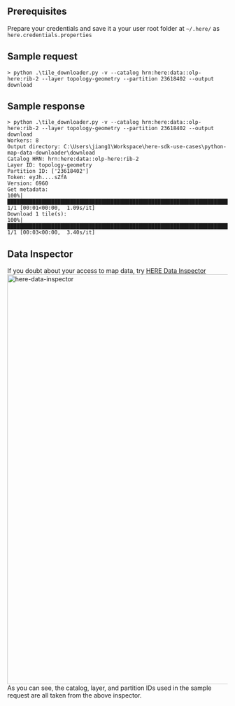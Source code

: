## Prerequisites
Prepare your credentials and save it a your user root folder at `~/.here/` as `here.credentials.properties`

## Sample request
`> python .\tile_downloader.py -v --catalog hrn:here:data::olp-here:rib-2 --layer topology-geometry --partition 23618402 --output download`

## Sample response
```
> python .\tile_downloader.py -v --catalog hrn:here:data::olp-here:rib-2 --layer topology-geometry --partition 23618402 --output download
Workers: 8
Output directory: C:\Users\jiang1\Workspace\here-sdk-use-cases\python-map-data-downloader\download
Catalog HRN: hrn:here:data::olp-here:rib-2
Layer ID: topology-geometry
Partition ID: ['23618402']
Token: eyJh....sZfA
Version: 6960
Get metadata:
100%|██████████████████████████████████████████████████████████████████████████████████████████████████████| 1/1 [00:01<00:00,  1.09s/it]
Download 1 tile(s):
100%|██████████████████████████████████████████████████████████████████████████████████████████████████████| 1/1 [00:03<00:00,  3.40s/it]
```

## Data Inspector
If you doubt about your access to map data, try [HERE Data Inspector](https://platform.here.com/data-inspector/examples)
<img width="937" alt="here-data-inspector" src="https://github.com/user-attachments/assets/fbdfecd0-07f1-4b4f-a4f1-63d8392df1cb" />
As you can see, the catalog, layer, and partition IDs used in the sample request are all taken from the above inspector.
